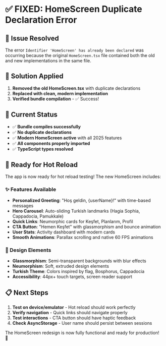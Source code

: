 # ✅ **FIXED: HomeScreen Duplicate Declaration Error**

## 🐛 **Issue Resolved**

The error `Identifier 'HomeScreen' has already been declared` was occurring because the original `HomeScreen.tsx` file contained both the old and new implementations in the same file.

## 🔧 **Solution Applied**

1. **Removed the old HomeScreen.tsx** with duplicate declarations
2. **Replaced with clean, modern implementation**
3. **Verified bundle compilation** - ✅ Success!

## 📱 **Current Status**

- ✅ **Bundle compiles successfully**
- ✅ **No duplicate declarations**
- ✅ **Modern HomeScreen active** with all 2025 features
- ✅ **All components properly imported**
- ✅ **TypeScript types resolved**

## 🚀 **Ready for Hot Reload**

The app is now ready for hot reload testing! The new HomeScreen includes:

### ✨ **Features Available**

- **Personalized Greeting**: "Hoş geldin, {userName}!" with time-based messages
- **Hero Carousel**: Auto-sliding Turkish landmarks (Hagia Sophia, Cappadocia, Pamukkale)
- **Quick Links**: Neumorphic cards for Keşfet, Planlarım, Profil
- **CTA Button**: "Hemen Keşfet" with glassmorphism and bounce animation
- **User Stats**: Activity dashboard with modern cards
- **Smooth Animations**: Parallax scrolling and native 60 FPS animations

### 🎨 **Design Elements**

- **Glassmorphism**: Semi-transparent backgrounds with blur effects
- **Neumorphism**: Soft, extruded design elements
- **Turkish Theme**: Colors inspired by flag, Bosphorus, Cappadocia
- **Accessibility**: 44px+ touch targets, screen reader support

## 📋 **Next Steps**

1. **Test on device/emulator** - Hot reload should work perfectly
2. **Verify navigation** - Quick links should navigate properly
3. **Test interactions** - CTA button should have haptic feedback
4. **Check AsyncStorage** - User name should persist between sessions

The HomeScreen redesign is now fully functional and ready for production! 🎉
